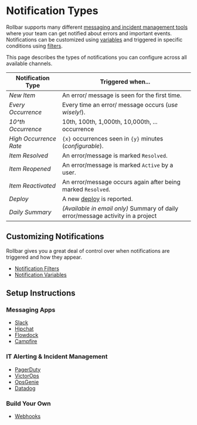 # Notification Types

Rollbar supports many different [messaging and incident management tools](/docs/tools/#messaging) where your team can get notified about errors and important events.  Notifications can be customized using [variables](/docs/notification-variables) and triggered in specific conditions using [filters](/docs/filtering-notifications).

This page describes the types of notifications you can configure across all available channels.

| Notification Type | Triggered when... |
|-------------------|-------------|
| _New Item_ | An error/ message is seen for the first time. |
| _Every Occurrence_ | Every time an error/ message occurs (_use wisely!_). |
| _10^th Occurrence_ | 10th, 100th, 1,000th, 10,000th, ... occurrence |
| _High Occurrence Rate_ | `{x}` occurrences seen in `{y}` minutes (_configurable_). |
| _Item Resolved_ | An error/message is marked `Resolved`. |
| _Item Reopened_ | An error/message is marked `Active` by a user. |
| _Item Reactivated_ | An error/message occurs again after being marked `Resolved`. |
| _Deploy_ | A new [deploy](/docs/deploy-tracking/) is reported. |
| _Daily Summary_ | _(Available in email only)_ Summary of daily error/message activity in a project |

## Customizing Notifications

Rollbar gives you a great deal of control over when notifications are triggered and how they appear.

* [Notification Filters](/docs/filtering-notifications)
* [Notification Variables](/docs/notification-variables)

## Setup Instructions

### Messaging Apps

* [Slack](/docs/slack/)
* [Hipchat](/docs/hipchat/)
* [Flowdock](/docs/flowdock/)
* [Campfire](/docs/campfire/)

### IT Alerting & Incident Management

* [PagerDuty](/docs/pagerduty)
* [VictorOps](/docs/victorops/)
* [OpsGenie](https://www.opsgenie.com/docs/integrations/rollbar-integration)
* [Datadog](/docs/datadog/)

### Build Your Own

* [Webhooks](/docs/webhooks/)

